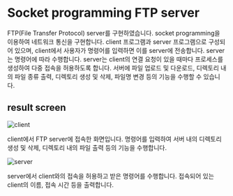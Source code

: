 # Socket programming FTP server
FTP(File Transfer Protocol) server를 구현하였습니다. socket programming을 이용하여 네트워크 통신을 구현합니다. client 프로그램과 server 프로그램으로 구성되어 있으며, client에서 사용자가 명령어를 입력하면 이를 server에 전송합니다. server는 명령어에 따라 수행합니다. server는 client의 연결 요청이 있을 때마다 프로세스를 생성하여 다중 접속을 허용하도록 합니다. 서버에 파일 업로드 및 다운로드, 디렉토리 내의 파일 종류 출력, 디렉토리 생성 및 삭제, 파일명 변경 등의 기능을 수행할 수 있습니다.


## result screen
![client](https://github.com/Choco-Coding/Socket_FTP_server/assets/117694927/a18ab5bd-55c8-45d1-8584-5a039fcebc4c)

client에서 FTP server에 접속한 화면입니다. 명령어를 입력하여 서버 내의 디렉토리 생성 및 삭제, 디렉토리 내의 파일 출력 등의 기능을 수행합니다.


![server](https://github.com/Choco-Coding/Socket_FTP_server/assets/117694927/b0114135-2cb4-4add-a735-0091f71f238d)

server에서 client와의 접속을 허용하고 받은 명령어를 수행합니다. 접속되어 있는 client의 이름, 접속 시간 등을 출력합니다.
